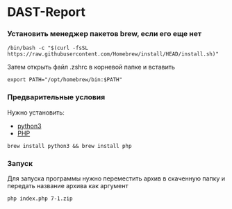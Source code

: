 # DAST-Report
### Установить менеджер пакетов brew, если его еще нет

```
/bin/bash -c "$(curl -fsSL https://raw.githubusercontent.com/Homebrew/install/HEAD/install.sh)"
```
Затем открыть файл .zshrc в корневой папке и вставить 
```
export PATH="/opt/homebrew/bin:$PATH"
```

### Предварительные условия 

Нужно установить:

* [python3](https://docs.python.org/3/) 
* [PHP](https://www.php.net/docs.php) 

```
brew install python3 && brew install php
```

### Запуск

Для запуска программы нужно переместить архив в скаченную папку и передать название архива как аргумент

```
php index.php 7-1.zip
```


